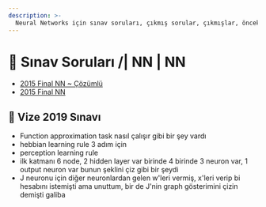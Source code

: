 ```yaml
---
description: >-
  Neural Networks için sınav soruları, çıkmış sorular, çıkmışlar, önceki senelerde çıkan sorular
---
```


# 📃 Sınav Soruları /| NN \| NN

<!--YPackage.YGitbookIntegration-tarafından-otomatik-oluşturulmuştur-->

- [2015 Final NN ~ Çözümlü](2015%20Final%20NN%20~%20%C3%87%C3%B6z%C3%BCml%C3%BC.pdf)
- [2015 Final NN](2015%20Final%20NN.pdf)

<!--YPackage.YGitbookIntegration-tarafından-otomatik-oluşturulmuştur-->

## 📅 Vize 2019 Sınavı

- Function approximation task nasıl çalışır gibi bir şey vardı
- hebbian learning rule 3 adım için
- perception learning rule
- ilk katmanı 6 node, 2 hidden layer var birinde 4 birinde 3 neuron var, 1 output neuron var bunun şeklini çiz gibi bir şeydi
- J neuronu için diğer neuronlardan gelen w'leri vermiş, x'leri verip bi hesabını istemişti ama unuttum, bir de J'nin graph gösterimini çizin demişti galiba
